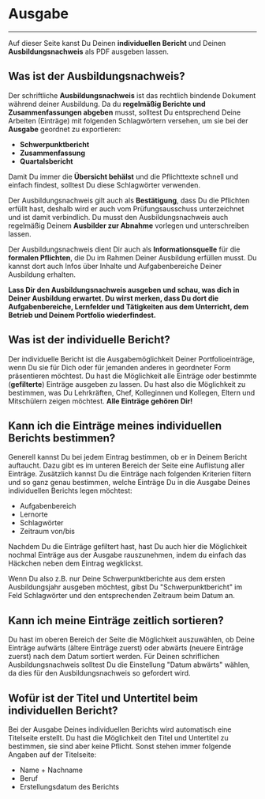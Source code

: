 # Ausgabe
_ _ _
Auf dieser Seite kanst Du Deinen **individuellen Bericht** und Deinen **Ausbildungsnachweis** als PDF ausgeben lassen.

## Was ist der Ausbildungsnachweis?
Der schriftliche **Ausbildungsnachweis** ist das rechtlich bindende Dokument während deiner Ausbildung. Da du **regelmäßig Berichte und Zusammenfassungen abgeben** musst, solltest Du entsprechend Deine Arbeiten (Einträge) mit folgenden Schlagwörtern versehen, um sie bei der **Ausgabe** geordnet zu exportieren:
* **Schwerpunktbericht**
* **Zusammenfassung**
* **Quartalsbericht**

Damit Du immer die **Übersicht behälst** und die Pflichttexte schnell und einfach findest, solltest Du diese Schlagwörter verwenden.

Der Ausbildungsnachweis gilt auch als **Bestätigung**, dass Du die Pflichten erfüllt hast, deshalb wird er auch vom Prüfungsausschuss unterzeichnet und ist damit verbindlich. Du musst den Ausbildungsnachweis auch regelmäßig Deinem **Ausbilder zur Abnahme** vorlegen und unterschreiben lassen.

Der Ausbildungsnachweis dient Dir auch als **Informationsquelle** für die **formalen Pflichten**, die Du im Rahmen Deiner Ausbildung erfüllen musst. Du kannst dort auch Infos über Inhalte und Aufgabenbereiche Deiner Ausbildung erhalten.

**Lass Dir den Ausbildungsnachweis ausgeben und schau, was dich in Deiner Ausbildung erwartet. Du wirst merken, dass Du dort die Aufgabenbereiche, Lernfelder und Tätigkeiten aus dem Unterricht, dem Betrieb und Deinem Portfolio wiederfindest.**

## Was ist der individuelle Bericht?
Der individuelle Bericht ist die Ausgabemöglichkeit Deiner Portfolioeinträge, wenn Du sie für Dich oder für jemanden anderes in geordneter Form präsentieren möchtest.
Du hast die Möglichkeit alle Einträge oder bestimmte (**gefilterte**) Einträge ausgeben zu lassen. Du hast also die Möglichkeit zu bestimmen, was Du Lehrkräften, Chef, Kolleginnen und Kollegen, Eltern und Mitschülern zeigen möchtest. **Alle Einträge gehören Dir!**

## Kann ich die Einträge meines individuellen Berichts bestimmen?
Generell kannst Du bei jedem Eintrag bestimmen, ob er in Deinem Bericht auftaucht. Dazu gibt es im unteren Bereich der Seite eine Auflistung aller Einträge.
Zusätzlich kannst Du die Einträge nach folgenden Kriterien filtern und so ganz genau bestimmen, welche Einträge Du in die Ausgabe Deines individuellen Berichts legen möchtest:
* Aufgabenbereich
* Lernorte
* Schlagwörter
* Zeitraum von/bis

Nachdem Du die Einträge gefiltert hast, hast Du auch hier die Möglichkeit nochmal Einträge aus der Ausgabe rauszunehmen, indem du einfach das Häckchen neben dem Eintrag wegklickst.

Wenn Du also z.B. nur Deine Schwerpunktberichte aus dem ersten Ausbildungsjahr ausgeben möchtest, gibst Du "Schwerpunktbericht" im Feld Schlagwörter und den entsprechenden Zeitraum beim Datum an.

## Kann ich meine Einträge zeitlich sortieren?
Du hast im oberen Bereich der Seite die Möglichkeit auszuwählen, ob Deine Einträge aufwärts (ältere Einträge zuerst) oder abwärts (neuere Einträge zuerst) nach dem Datum sortiert werden.
Für Deinen schriflichen Ausbildungsnachweis solltest Du die Einstellung "Datum abwärts" wählen, da dies für den Ausbildungsnachweis so gefordert wird.

## Wofür ist der Titel und Untertitel beim individuellen Bericht?
Bei der Ausgabe Deines individuellen Berichts wird automatisch eine Titelseite erstellt.
Du hast die Möglichkeit den Titel und Untertitel zu bestimmen, sie sind aber keine Pflicht. Sonst stehen immer folgende Angaben auf der Titelseite:
* Name + Nachname
* Beruf
* Erstellungsdatum des Berichts